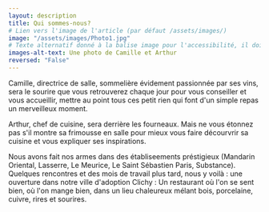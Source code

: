 ```yaml
---
layout: description
title: Qui sommes-nous?
# Lien vers l'image de l'article (par défaut /assets/images/)
image: "/assets/images/Photo1.jpg"
# Texte alternatif donné à la balise image pour l'accessibilité, il doit décrire l'image succintement.
images-alt-text: Une photo de Camille et Arthur
reversed: "False"
---
```

Camille, directrice de salle, sommelière évidement passionnée par ses vins, sera le sourire que vous retrouverez chaque jour pour vous conseiller et vous accueillir, mettre au point tous ces petit rien qui font d'un simple repas un merveilleux moment. 

Arthur, chef de cuisine, sera derrière les fourneaux. Mais ne vous étonnez pas s'il montre sa frimousse en salle pour mieux vous faire décourvrir sa cuisine et vous expliquer ses inspirations. 

Nous avons fait nos armes dans des établiseements préstigieux (Mandarin Oriental, Lasserre, Le Meurice, Le Saint Sébastien Paris, Substance). Quelques rencontres et des mois de travail plus tard, nous y voilà : une ouverture dans notre ville d'adoption Clichy : Un restaurant où l'on se sent bien, où l'on mange bien, dans un lieu chaleureux mélant bois, porcelaine, cuivre, rires et sourires.